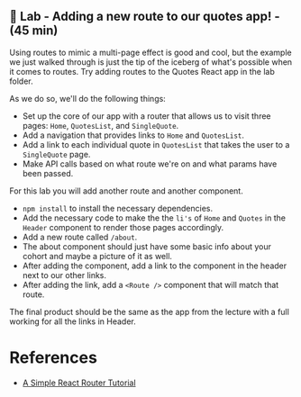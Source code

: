 ## 🚀 Lab - Adding a new route to our quotes app! - (45 min)

Using routes to mimic a multi-page effect is good and cool, but the example we just walked through is just the tip of the iceberg of what's possible when it comes to routes. Try adding routes to the Quotes React app in the lab folder.

As we do so, we'll do the following things:

- Set up the core of our app with a router that allows us to visit three pages: `Home`, `QuotesList`, and `SingleQuote`.
- Add a navigation that provides links to `Home` and `QuotesList`.
- Add a link to each individual quote in `QuotesList` that takes the user to a `SingleQuote` page.
- Make API calls based on what route we're on and what params have been passed.

For this lab you will add another route and another component.

- `npm install` to install the necessary dependencies.
- Add the necessary code to make the the `li's` of `Home` and `Quotes` in the `Header` component to render those pages accordingly.  
- Add a new route called `/about`.
- The about component should just have some basic info about your cohort and maybe a picture of it as well.
- After adding the component, add a link to the component in the header next to our other links.
- After adding the link, add a `<Route />` component that will match that route.

The final product should be the same as the app from the lecture with a full working for all the links in Header.

# References

- [A Simple React Router Tutorial](https://medium.com/@pshrmn/a-simple-react-router-v4-tutorial-7f23ff27adf)
